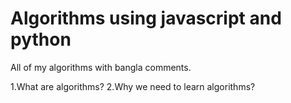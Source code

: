 # Algorithms using javascript and python
All of my algorithms with bangla comments.

1.What are algorithms?
2.Why we need to learn algorithms? 

